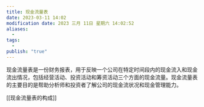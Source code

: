 ```yaml
---
title: 现金流量表
date: 2023-03-11 14:02
modification date: 2023 三月 11日 星期六 14:02:52
aliases:
  - 
tags:
  - 
publish: "true"
---
```


现金流量表是一份财务报表，用于反映一个公司在特定时间段内的现金流入和现金流出情况，包括经营活动、投资活动和筹资活动三个方面的现金流量。现金流量表的主要目的是帮助分析师和投资者了解公司的现金流状况和现金管理能力。

[[现金流量表的构成]]
